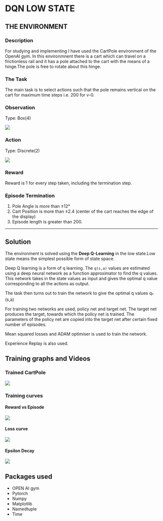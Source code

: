 # DQN LOW STATE

## THE ENVIRONMENT

### Description

For studying and implementing I have used the CartPole environment of the OpenAI gym. In this environmnent there is a cart which can travel on a frictionless rail and it has a pole attached to the cart with the means of a hinge.The pole is free to rotate about this hinge.

### The Task

The main task is to select actions such that the pole remains vertical on the cart for maximum time steps i.e. 200 for v-0.

### Observation

Type: Box(4)

![](https://i.imgur.com/UxZL8FP.png)

### Action

Type: Discrete(2)

![](https://i.imgur.com/ApgXudC.png)

### Reward

Reward is 1 for every step taken, including the termination step.

### Episode Termination


   1. Pole Angle is more than ±12°
   2. Cart Position is more than ±2.4 (center of the cart reaches the edge of the display)
   3. Episode length is greater than 200.
---

## Solution

The environment is solved using the **Deep Q-Learning** in the low state.Low state means the simplest possible form of state space.

Deep Q learning is a form of q learning. The `q(s,a)` values are estimated using a deep neural network as a function approximator to find the q values. This network takes in the state values as input and gives the optimal q value corresponding to all the actions as output.

The task then turns out to train the network to give the optimal q values  q<sub>*</sub>(s,a) 

For training two networks are used, policy net and target net. The target net produces the target, towards which the policy net is trained. The parameters of the policy net are copied into the target net after certain fixed number of episodes.

Mean squared losses and ADAM optimiser is used to train the network.

Experience Replay is also used.



## Training graphs and Videos

### Trained CartPole

![](https://i.imgur.com/FMBR42W.gif)

### Training curves

#### Reward vs Episode
![](https://i.imgur.com/QZflkt0.png)

#### Loss curve
![](https://i.imgur.com/uPLsonL.png)

#### Epsilon Decay
![](https://i.imgur.com/CJKwKhG.png)

## Packages used

* OPEN AI gym
* Pytorch
* Numpy
* Matplotlib
* Namedtuple 
* Time
